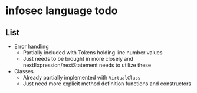 # infosec language todo

## List
- Error handling
    - Partially included with Tokens holding line number values
    - Just needs to be brought in more closely and nextExpression/nextStatement needs to utilize these
- Classes
    - Already partially implemented with `VirtualClass`
    - Just need more explicit method definition functions and constructors
